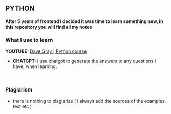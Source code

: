## PYTHON

#### After 5 years of frontend i decided it was time to learn something new, in this repository you will find all my notes

### What I use to learn

**YOUTUBE:** [Dave Gray | Python course](https://www.youtube.com/playlist?list=PL0Zuz27SZ-6MQri81d012LwP5jvFZ_scc)

- **CHATGPT:** I use chatgpt to generate the answers to any questions i have, when learning.

<br>

### Plagiarism

- there is nothing to plagiarize ( I always add the sources of the examples, text etc )
